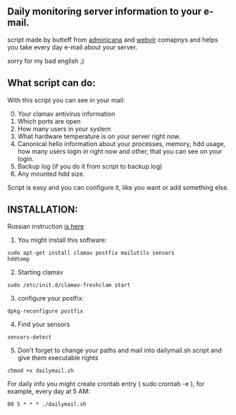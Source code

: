 <h2>Daily monitoring server information to your e-mail.</h2>

script made by butteff from <a href="http://adminicana.ru/en.html">adminicana</a> and <a href="http://webvir.ru">webvir</a> comapnys and helps you take every day e-mail about your server.

sorry for my bad english ;)

<h2>What script can do:</h2>

With this script you can see in your mail:

0. Your clamav antivirus information 
1. Which ports are open
2. How many users in your system
3. What hardware temperature is on your server right now.
4. Canonical hello information about your processes, memory, hdd usage, how many users login in right now and other, that you can see on your login.
5. Backup log (if you do it from script to backup.log)
6. Any mounted hdd size.

Script is easy and you can configure it, like you want or add something else.

<h2>INSTALLATION:</h2>

Russian instruction <a href="http://linuxstar.ru/poluchenie-informacii-o-sisteme-ezhednevno-na-pochtu-v-ubuntu-server.html">is here</a> 


1. You might install this software:

<code>sudo apt-get install clamav postfix mailutils sensors hddtemp</code>

2. Starting clamav

<code>sudo /etc/init.d/clamav-freshclam start</code>

3. configure your postfix:

<code>dpkg-reconfigure postfix</code>

4. Find your sensors

<code>sensors-detect</code>

5. Don't forget to change your paths and mail into dailymail.sh script and give them executable rights

<code>chmod +x dailymail.sh</code>


For daily info you might create crontab entry ( sudo crontab -e ), for example, every day at 5 AM:

<code>00 5 * * * ./dailymail.sh</code>




